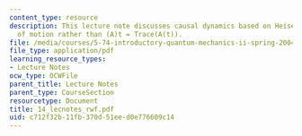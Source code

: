 ```yaml
---
content_type: resource
description: This lecture note discusses causal dynamics based on Heisenberg equation
  of motion rather than (A)t = Trace(A(t)).
file: /media/courses/5-74-introductory-quantum-mechanics-ii-spring-2004/c712f32b11fb370d51eed0e776609c14_14_lecnotes_rwf.pdf
file_type: application/pdf
learning_resource_types:
- Lecture Notes
ocw_type: OCWFile
parent_title: Lecture Notes
parent_type: CourseSection
resourcetype: Document
title: 14_lecnotes_rwf.pdf
uid: c712f32b-11fb-370d-51ee-d0e776609c14
---
```

